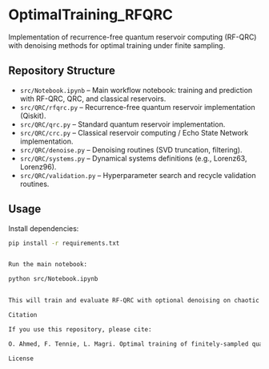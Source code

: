 # OptimalTraining_RFQRC
Implementation of recurrence-free quantum reservoir computing (RF-QRC) with denoising methods for optimal training under finite sampling.

## Repository Structure
- `src/Notebook.ipynb` – Main workflow notebook: training and prediction with RF-QRC, QRC, and classical reservoirs.  
- `src/QRC/rfqrc.py` – Recurrence-free quantum reservoir implementation (Qiskit).  
- `src/QRC/qrc.py` – Standard quantum reservoir implementation.  
- `src/QRC/crc.py` – Classical reservoir computing / Echo State Network implementation.  
- `src/QRC/denoise.py` – Denoising routines (SVD truncation, filtering).  
- `src/QRC/systems.py` – Dynamical systems definitions (e.g., Lorenz63, Lorenz96).  
- `src/QRC/validation.py` – Hyperparameter search and recycle validation routines.  

## Usage
Install dependencies:
```bash
pip install -r requirements.txt


Run the main notebook:

python src/Notebook.ipynb


This will train and evaluate RF-QRC with optional denoising on chaotic datasets.

Citation

If you use this repository, please cite:

O. Ahmed, F. Tennie, L. Magri. Optimal training of finitely-sampled quantum reservoir computers for forecasting of chaotic dynamics. Quantum Machine Intelligence (2025).

License
